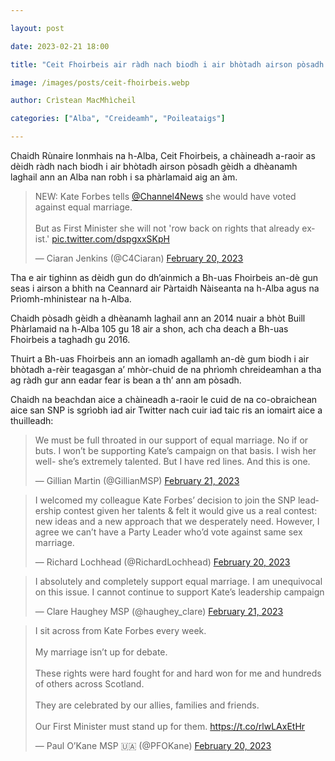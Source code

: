 ```yaml
---

layout: post

date: 2023-02-21 18:00

title: "Ceit Fhoirbeis air ràdh nach biodh i air bhòtadh airson pòsadh gèidh"

image: /images/posts/ceit-fhoirbeis.webp

author: Crìstean MacMhìcheil

categories: ["Alba", "Creideamh", "Poileataigs"]

---
```


Chaidh Rùnaire Ionmhais na h-Alba, Ceit Fhoirbeis, a chàineadh a-raoir as dèidh ràdh nach biodh i air bhòtadh airson pòsadh gèidh a dhèanamh laghail ann an Alba nan robh i sa phàrlamaid aig an àm.

<blockquote class="twitter-tweet"><p lang="en" dir="ltr">NEW: Kate Forbes tells <a href="https://twitter.com/Channel4News?ref_src=twsrc%5Etfw">@Channel4News</a> she would have voted against equal marriage.<br><br>But as First Minister she will not &#39;row back on rights that already exist.&#39; <a href="https://t.co/dspgxxSKpH">pic.twitter.com/dspgxxSKpH</a></p>&mdash; Ciaran Jenkins (@C4Ciaran) <a href="https://twitter.com/C4Ciaran/status/1627745647356006400?ref_src=twsrc%5Etfw">February 20, 2023</a></blockquote> <script async src="https://platform.twitter.com/widgets.js" charset="utf-8"></script>

Tha e air tighinn as dèidh gun do dh’ainmich a Bh-uas Fhoirbeis an-dè gun seas i airson a bhith na Ceannard air Pàrtaidh Nàiseanta na h-Alba agus na Prìomh-mhinistear na h-Alba.

Chaidh pòsadh gèidh a dhèanamh laghail ann an 2014 nuair a bhòt Buill Phàrlamaid na h-Alba 105 gu 18 air a shon, ach cha deach a Bh-uas Fhoirbeis a taghadh gu 2016.

Thuirt a Bh-uas Fhoirbeis ann an iomadh agallamh an-dè gum biodh i air bhòtadh a-rèir teagasgan a’ mhòr-chuid de na phrìomh chreideamhan a tha ag ràdh gur ann eadar fear is bean a th’ ann am pòsadh.

Chaidh na beachdan aice a chàineadh a-raoir le cuid de na co-obraichean aice san SNP is sgrìobh iad air Twitter nach cuir iad taic ris an iomairt aice a thuilleadh:

<blockquote class="twitter-tweet"><p lang="en" dir="ltr">We must be full throated in our support of equal marriage. No if or buts. I won’t be supporting Kate’s campaign on that basis. I wish her well- she’s extremely talented. But I have red lines. And this is one.</p>&mdash; Gillian Martin (@GillianMSP) <a href="https://twitter.com/GillianMSP/status/1627918004523507713?ref_src=twsrc%5Etfw">February 21, 2023</a></blockquote> <script async src="https://platform.twitter.com/widgets.js" charset="utf-8"></script>

<blockquote class="twitter-tweet"><p lang="en" dir="ltr">I welcomed my colleague Kate Forbes’ decision to join the SNP leadership contest given her talents &amp; felt it would give us a real contest: new ideas and a new approach that we desperately need. However, I agree we can’t have a Party Leader who’d vote against same sex marriage.</p>&mdash; Richard Lochhead (@RichardLochhead) <a href="https://twitter.com/RichardLochhead/status/1627800350739554307?ref_src=twsrc%5Etfw">February 20, 2023</a></blockquote> <script async src="https://platform.twitter.com/widgets.js" charset="utf-8"></script>

<blockquote class="twitter-tweet"><p lang="en" dir="ltr">I absolutely and completely support equal marriage. I am unequivocal on this issue. I cannot continue to support Kate’s leadership campaign</p>&mdash; Clare Haughey MSP (@haughey_clare) <a href="https://twitter.com/haughey_clare/status/1627931291092979715?ref_src=twsrc%5Etfw">February 21, 2023</a></blockquote> <script async src="https://platform.twitter.com/widgets.js" charset="utf-8"></script>

<blockquote class="twitter-tweet"><p lang="en" dir="ltr">I sit across from Kate Forbes every week. <br><br>My marriage isn’t up for debate.<br><br>These rights were hard fought for and hard won for me and hundreds of others across Scotland.<br><br>They are celebrated by our allies, families and friends. <br><br>Our First Minister must stand up for them. <a href="https://t.co/rlwLAxEtHr">https://t.co/rlwLAxEtHr</a></p>&mdash; Paul O’Kane MSP 🇺🇦 (@PFOKane) <a href="https://twitter.com/PFOKane/status/1627764038267555845?ref_src=twsrc%5Etfw">February 20, 2023</a></blockquote> <script async src="https://platform.twitter.com/widgets.js" charset="utf-8"></script>
